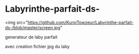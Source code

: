 # Labyrinthe-parfait-ds-

<img src="https://github.com/KuroiTowzeur/Labyrinthe-parfait-ds-/blob/master/screen.jpg"

generateur de laby parfait

avec creation fichier jpg du laby
